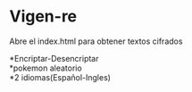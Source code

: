 # Vigen-re

Abre el index.html para obtener textos cifrados

*Encriptar-Desencriptar <br>
*pokemon aleatorio <br>
*2 idiomas(Español-Ingles) <br>


